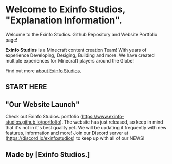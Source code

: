 Welcome to Exinfo Studios, "Explanation Information".
=================

Welcome to the Exinfo Studios. Github Repository and Website Portfolio page!

**Exinfo Studios** is a Minecraft content creation Team! With years of experience Developing, Desiging, Building and more. We have created multiple experiences for
Minecraft players around the Globe!

Find out more [about Exinfo Studios.](https://www.exinfo-studios.github.io)


START HERE
------------

## "Our Website Launch"

Check out Exinfo Studios. portfolio (https://www.exinfo-studios.github.io/portfolio). The website has just released, so keep in mind that it's not in it's
best quality yet. We will be updating it frequently with new features, information and more! Join our Discord server at (https://discord.io/exinfostudios)
to keep up with all of our NEWS!

Made by [Exinfo Studios.]
-------------------
